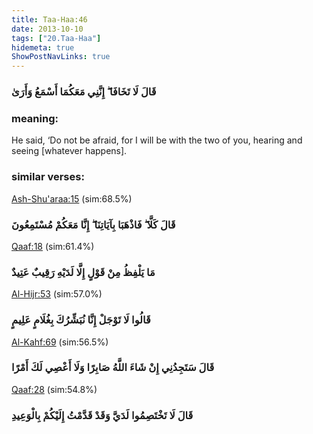 ```yaml
---
title: Taa-Haa:46
date: 2013-10-10
tags: ["20.Taa-Haa"]
hidemeta: true 
ShowPostNavLinks: true 
---
```

### قَالَ لَا تَخَافَا ۖ إِنَّنِي مَعَكُمَا أَسْمَعُ وَأَرَىٰ
### meaning: 
He said, ‘Do not be afraid, for I will be with the two of you, hearing and seeing [whatever happens].
### similar verses: 

[Ash-Shu'araa:15](/26/15) (sim:68.5%)

### قَالَ كَلَّا ۖ فَاذْهَبَا بِآيَاتِنَا ۖ إِنَّا مَعَكُمْ مُسْتَمِعُونَ

[Qaaf:18](/50/18) (sim:61.4%)

### مَا يَلْفِظُ مِنْ قَوْلٍ إِلَّا لَدَيْهِ رَقِيبٌ عَتِيدٌ

[Al-Hijr:53](/15/53) (sim:57.0%)

### قَالُوا لَا تَوْجَلْ إِنَّا نُبَشِّرُكَ بِغُلَامٍ عَلِيمٍ

[Al-Kahf:69](/18/69) (sim:56.5%)

### قَالَ سَتَجِدُنِي إِنْ شَاءَ اللَّهُ صَابِرًا وَلَا أَعْصِي لَكَ أَمْرًا

[Qaaf:28](/50/28) (sim:54.8%)

### قَالَ لَا تَخْتَصِمُوا لَدَيَّ وَقَدْ قَدَّمْتُ إِلَيْكُمْ بِالْوَعِيدِ
